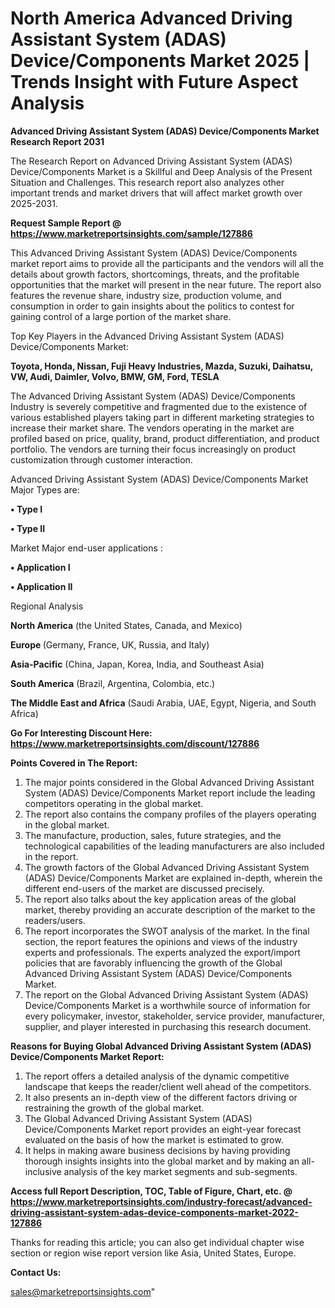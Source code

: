  # North America Advanced Driving Assistant System (ADAS) Device/Components Market 2025 | Trends Insight with Future Aspect Analysis

<strong>Advanced Driving Assistant System (ADAS) Device/Components Market Research Report 2031</strong>

The Research Report on Advanced Driving Assistant System (ADAS) Device/Components Market is a Skillful and Deep Analysis of the Present Situation and Challenges. This research report also analyzes other important trends and market drivers that will affect market growth over 2025-2031.

<strong>Request Sample Report @ <a href=https://www.marketreportsinsights.com/sample/127886>https://www.marketreportsinsights.com/sample/127886</a></strong>

This Advanced Driving Assistant System (ADAS) Device/Components market report aims to provide all the participants and the vendors will all the details about growth factors, shortcomings, threats, and the profitable opportunities that the market will present in the near future. The report also features the revenue share, industry size, production volume, and consumption in order to gain insights about the politics to contest for gaining control of a large portion of the market share.

Top Key Players in the Advanced Driving Assistant System (ADAS) Device/Components Market:

<strong>Toyota, Honda, Nissan, Fuji Heavy Industries, Mazda, Suzuki, Daihatsu, VW, Audi, Daimler, Volvo, BMW, GM, Ford, TESLA</strong>

The Advanced Driving Assistant System (ADAS) Device/Components Industry is severely competitive and fragmented due to the existence of various established players taking part in different marketing strategies to increase their market share. The vendors operating in the market are profiled based on price, quality, brand, product differentiation, and product portfolio. The vendors are turning their focus increasingly on product customization through customer interaction.

Advanced Driving Assistant System (ADAS) Device/Components Market Major Types are:

<strong>• Type I

• Type II</strong>

Market Major end-user applications :

<strong>• Application I

• Application II</strong>

Regional Analysis

</u><strong><b>North America</b></strong> (the United States, Canada, and Mexico)

<strong><b>Europe </b></strong>(Germany, France, UK, Russia, and Italy)

<strong><b>Asia-Pacific</b></strong> (China, Japan, Korea, India, and Southeast Asia)

<strong><b>South America</b></strong> (Brazil, Argentina, Colombia, etc.)

<strong><b>The Middle East and Africa</b></strong> (Saudi Arabia, UAE, Egypt, Nigeria, and South Africa)

<strong>Go For Interesting Discount Here: <a href=https://www.marketreportsinsights.com/discount/127886>https://www.marketreportsinsights.com/discount/127886</a></strong>

<strong>Points Covered in The Report:</strong>
<ol>
  <li>The major points considered in the Global Advanced Driving Assistant System (ADAS) Device/Components Market report include the leading competitors operating in the global market.</li>
  <li>The report also contains the company profiles of the players operating in the global market.</li>
  <li>The manufacture, production, sales, future strategies, and the technological capabilities of the leading manufacturers are also included in the report.</li>
  <li>The growth factors of the Global Advanced Driving Assistant System (ADAS) Device/Components Market are explained in-depth, wherein the different end-users of the market are discussed precisely.</li>
  <li>The report also talks about the key application areas of the global market, thereby providing an accurate description of the market to the readers/users.</li>
  <li>The report incorporates the SWOT analysis of the market. In the final section, the report features the opinions and views of the industry experts and professionals. The experts analyzed the export/import policies that are favorably influencing the growth of the Global Advanced Driving Assistant System (ADAS) Device/Components Market.</li>
  <li>The report on the Global Advanced Driving Assistant System (ADAS) Device/Components Market is a worthwhile source of information for every policymaker, investor, stakeholder, service provider, manufacturer, supplier, and player interested in purchasing this research document.</li>
</ol>
<strong>Reasons for Buying Global Advanced Driving Assistant System (ADAS) Device/Components Market Report:</strong>

<ol>
  <li>The report offers a detailed analysis of the dynamic competitive landscape that keeps the reader/client well ahead of the competitors.</li>
  <li>It also presents an in-depth view of the different factors driving or restraining the growth of the global market.</li>
  <li>The Global Advanced Driving Assistant System (ADAS) Device/Components Market report provides an eight-year forecast evaluated on the basis of how the market is estimated to grow.</li>
  <li>It helps in making aware business decisions by having providing thorough insights insights into the global market and by making an all-inclusive analysis of the key market segments and sub-segments.</li>
</ol>
<strong>Access full Report Description, TOC, Table of Figure, Chart, etc. @ <a href=https://www.marketreportsinsights.com/industry-forecast/advanced-driving-assistant-system-adas-device-components-market-2022-127886>https://www.marketreportsinsights.com/industry-forecast/advanced-driving-assistant-system-adas-device-components-market-2022-127886</a></strong>


Thanks for reading this article; you can also get individual chapter wise section or region wise report version like Asia, United States, Europe.

<strong>Contact Us:</strong>

sales@marketreportsinsights.com"
